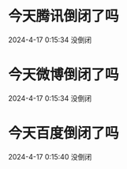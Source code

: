 # 今天腾讯倒闭了吗

2024-4-17 0:15:34 没倒闭

# 今天微博倒闭了吗

2024-4-17 0:15:34 没倒闭

# 今天百度倒闭了吗

2024-4-17 0:15:40 没倒闭


